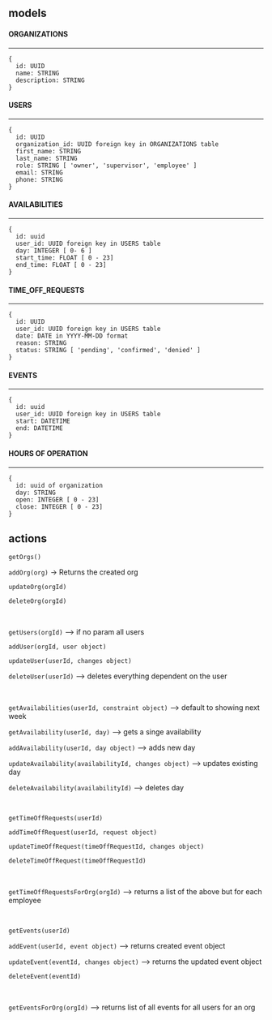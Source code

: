 ## models

#### ORGANIZATIONS
---
```
{
  id: UUID
  name: STRING
  description: STRING
}
```

#### USERS
---
```
{
  id: UUID
  organization_id: UUID foreign key in ORGANIZATIONS table
  first_name: STRING
  last_name: STRING
  role: STRING [ 'owner', 'supervisor', 'employee' ]
  email: STRING
  phone: STRING
}
```

#### AVAILABILITIES
---
```
{
  id: uuid
  user_id: UUID foreign key in USERS table
  day: INTEGER [ 0- 6 ]
  start_time: FLOAT [ 0 - 23]
  end_time: FLOAT [ 0 - 23]
}
```

#### TIME_OFF_REQUESTS
---
```
{
  id: UUID
  user_id: UUID foreign key in USERS table
  date: DATE in YYYY-MM-DD format 
  reason: STRING
  status: STRING [ 'pending', 'confirmed', 'denied' ]
}
```

#### EVENTS
---
```
{
  id: uuid
  user_id: UUID foreign key in USERS table
  start: DATETIME
  end: DATETIME 
}
```

#### HOURS OF OPERATION
---
```
{
  id: uuid of organization
  day: STRING
  open: INTEGER [ 0 - 23]
  close: INTEGER [ 0 - 23] 
}
```

## actions

`getOrgs()`

`addOrg(org)` -> Returns the created org

`updateOrg(orgId)`

`deleteOrg(orgId)`

<br>

`getUsers(orgId)` --> if no param all users

`addUser(orgId, user object)`

`updateUser(userId, changes object)`

`deleteUser(userId)` --> deletes everything dependent on the user

<br>

`getAvailabilities(userId, constraint object)` --> default to showing next week

`getAvailability(userId, day)` --> gets a singe availability

`addAvailability(userId, day object)` --> adds new day

`updateAvailability(availabilityId, changes object)` --> updates existing day

`deleteAvailability(availabilityId)` --> deletes day

<br>

`getTimeOffRequests(userId)`

`addTimeOffRequest(userId, request object)`

`updateTimeOffRequest(timeOffRequestId, changes object)`

`deleteTimeOffRequest(timeOffRequestId)`

<br>

`getTimeOffRequestsForOrg(orgId)` --> returns a list of the above but for each employee

<br>

`getEvents(userId)`

`addEvent(userId, event object)` --> returns created event object

`updateEvent(eventId, changes object)` --> returns the updated event object

`deleteEvent(eventId)`

<br>

`getEventsForOrg(orgId)` --> returns list of all events for all users for an org
